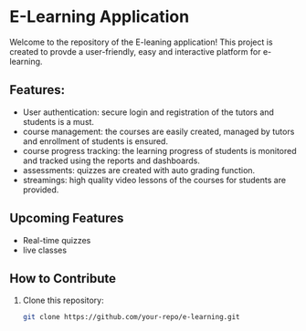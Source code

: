 # E-Learning Application

Welcome to the repository of the E-leaning application! 
This project is created to provde a user-friendly, easy and interactive platform for e-learning.

## Features:
- User authentication: secure login and registration of the tutors and students is a must. 
- course management: the courses are easily created, managed by tutors and enrollment of students is ensured.
- course progress tracking: the learning progress of students is monitored and tracked using the reports and dashboards.
- assessments: quizzes are created with auto grading function.
- streamings: high quality video lessons of the courses for students are provided. 

## Upcoming Features
- Real-time quizzes
- live classes

## How to Contribute
1. Clone this repository:  
   ```bash
   git clone https://github.com/your-repo/e-learning.git
